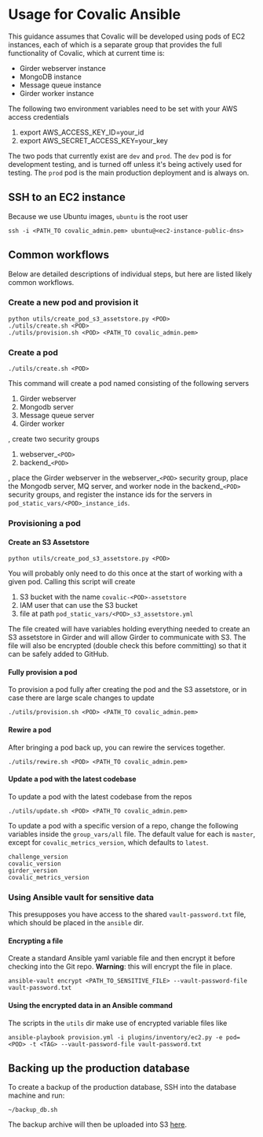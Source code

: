 # Usage for Covalic Ansible

This guidance assumes that Covalic will be developed using pods of EC2 instances,
each of which is a separate group that provides the full functionality of Covalic, which
at current time is:

  * Girder webserver instance
  * MongoDB instance
  * Message queue instance
  * Girder worker instance

The following two environment variables need to be set with your AWS access credentials

  1. export AWS_ACCESS_KEY_ID=your_id
  2. export AWS_SECRET_ACCESS_KEY=your_key

The two pods that currently exist are `dev` and `prod`. The `dev` pod is
for development testing, and is turned off unless it's being actively used for
testing. The `prod` pod is the main production deployment and is always on.

## SSH to an EC2 instance

Because we use Ubuntu images, `ubuntu` is the root user

    ssh -i <PATH_TO covalic_admin.pem> ubuntu@<ec2-instance-public-dns>

## Common workflows

Below are detailed descriptions of individual steps, but here are listed likely
common workflows.

### Create a new pod and provision it

    python utils/create_pod_s3_assetstore.py <POD>
    ./utils/create.sh <POD>
    ./utils/provision.sh <POD> <PATH_TO covalic_admin.pem>


### Create a pod

    ./utils/create.sh <POD>

This command will create a pod named <POD> consisting of the following servers

  1. Girder webserver
  2. Mongodb server
  3. Message queue server
  4. Girder worker

, create two security groups

  1. webserver_`<POD>`
  2. backend_`<POD>`

, place the Girder webserver in the webserver_`<POD>` security group, place the
Mongodb server, MQ server, and worker node in the backend_`<POD>` security groups,
and register the instance ids for the servers in `pod_static_vars/<POD>_instance_ids`.


### Provisioning a pod

#### Create an S3 Assetstore

    python utils/create_pod_s3_assetstore.py <POD>

You will probably only need to do this once at the start of working with a given pod.
Calling this script will create

  1. S3 bucket with the name `covalic-<POD>-assetstore`
  2. IAM user that can use the S3 bucket
  3. file at path `pod_static_vars/<POD>_s3_assetstore.yml`

The file created will have variables holding everything needed to create an S3
assetstore in Girder and will allow Girder to communicate with S3.  The file
will also be encrypted (double check this before committing) so that it can be
safely added to GitHub.

#### Fully provision a pod

To provision a pod fully after creating the pod and the S3 assetstore, or in case
there are large scale changes to update

    ./utils/provision.sh <POD> <PATH_TO covalic_admin.pem>

#### Rewire a pod

After bringing a pod back up, you can rewire the services together.

    ./utils/rewire.sh <POD> <PATH_TO covalic_admin.pem>

#### Update a pod with the latest codebase

To update a pod with the latest codebase from the repos

    ./utils/update.sh <POD> <PATH_TO covalic_admin.pem>

To update a pod with a specific version of a repo, change the following variables
inside the `group_vars/all` file. The default value for each is `master`, except for
`covalic_metrics_version`, which defaults to `latest`.

    challenge_version
    covalic_version
    girder_version
    covalic_metrics_version

### Using Ansible vault for sensitive data

This presupposes you have access to the shared `vault-password.txt` file, which should
be placed in the `ansible` dir.

#### Encrypting a file

Create a standard Ansible yaml variable file and then encrypt it before checking
into the Git repo.  **Warning**: this will encrypt the file in place.

    ansible-vault encrypt <PATH_TO_SENSITIVE_FILE> --vault-password-file vault-password.txt

#### Using the encrypted data in an Ansible command

The scripts in the `utils` dir make use of encrypted variable files like

    ansible-playbook provision.yml -i plugins/inventory/ec2.py -e pod=<POD> -t <TAG> --vault-password-file vault-password.txt

## Backing up the production database

To create a backup of the production database, SSH into the database machine and run:

    ~/backup_db.sh

The backup archive will then be uploaded into S3
[here](https://console.aws.amazon.com/s3/home?region=us-east-1#&bucket=covalic-backup&prefix=).
